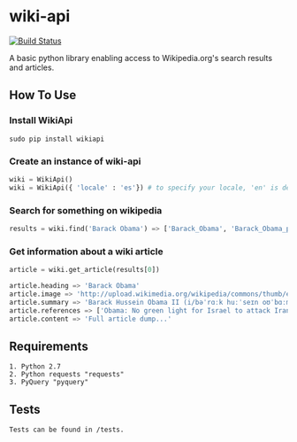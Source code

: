 # wiki-api
[![Build Status](https://travis-ci.org/richardasaurus/wiki-api.png?branch=master)](https://travis-ci.org/richardasaurus/wiki-api)


A basic python library enabling access to Wikipedia.org's search results and articles.

## How To Use

### Install WikiApi

    sudo pip install wikiapi

### Create an instance of wiki-api
```python
wiki = WikiApi()
wiki = WikiApi({ 'locale' : 'es'}) # to specify your locale, 'en' is default
```
### Search for something on wikipedia
```python
results = wiki.find('Barack Obama') => ['Barack_Obama', 'Barack_Obama_presidential_campaign,_2008', ...]
```
### Get information about a wiki article
```python
article = wiki.get_article(results[0])

article.heading => 'Barack Obama'
article.image => 'http://upload.wikimedia.org/wikipedia/commons/thumb/e/e9/Official_portrait_of_Barack_Obama.jpg/220px-Official_portrait_of_Barack_Obama.jpg'
article.summary => 'Barack Hussein Obama II (i/bəˈrɑːk huːˈseɪn oʊˈbɑːmə/; born August 4, 1961) is the 44th and current President of th...'
article.references => ['Obama: No green light for Israel to attack Iran. Cnn.com. 2009-07-07. http://www.cnn.com/2009/POLITICS/07/07/obama.israel.iran/. Retrieved January 4, 2013.', ..., .., ...]
article.content => 'Full article dump...'
```

## Requirements

    1. Python 2.7
    2. Python requests "requests"
    3. PyQuery "pyquery"

## Tests

    Tests can be found in /tests.


